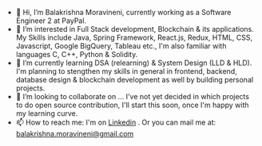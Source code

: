 - 👋 Hi, I’m Balakrishna Moravineni, currently working as a Software Engineer 2 at PayPal.
- 👀 I’m interested in Full Stack development, Blockchain & its applications. My Skills include Java, Spring Framework, React.js, Redux, HTML, CSS, Javascript, Google BigQuery, Tableau etc., I'm also familiar with languages C, C++, Python & Solidity.
- 🌱 I’m currently learning DSA (relearning) & System Design (LLD & HLD). I'm planning to stengthen my skills in general in frontend, backend, database design & blockchain development as well by building personal projects.
- 💞️ I’m looking to collaborate on ... I've not yet decided in which projects to do open source contribution, I'll start this soon, once I'm happy with my learning curve.
- 📫 How to reach me: I'm on [Linkedin](https://www.linkedin.com/in/balakrishnamoravineni/) . Or you can mail me at: balakrishna.moravineni@gmail.com

<!---
balamoravineni/balamoravineni is a ✨ special ✨ repository because its `README.md` (this file) appears on your GitHub profile.
You can click the Preview link to take a look at your changes.
--->
